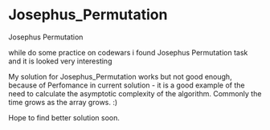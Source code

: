 # Josephus_Permutation
Josephus Permutation

while do some practice on codewars
i found Josephus Permutation task
and it is looked very interesting

My solution for Josephus_Permutation works but not good enough, because of Perfomance 
in current solution - it is a good example of the need to calculate the asymptotic complexity of the algorithm.
Commonly the time grows as the array grows. :)

Hope to find better solution soon.

